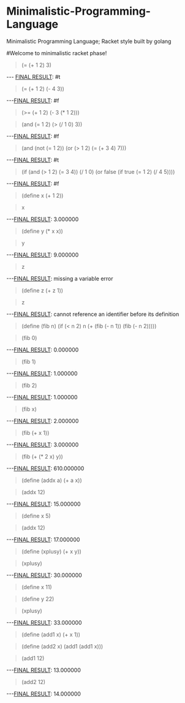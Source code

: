 # Minimalistic-Programming-Language
Minimalistic Programming Language; Racket style built by golang

#Welcome to minimalistic racket phase!

> (= (+ 1 2) 3)

--- [FINAL RESULT]: #t

> (= (+ 1 2) (- 4 3))

---[FINAL RESULT]: #f

> (>= (+ 1 2) (- 3 (* 1 2)))

[FINAL RESULT]: #t

> (and (= 1 2) (> (/ 1 0) 3))

---[FINAL RESULT]: #f

> (and (not (= 1 2)) (or (> 1 2) (= (+ 3 4) 7)))

---[FINAL RESULT]: #t

> (if (and (> 1 2) (= 3 4)) (/ 1 0) (or false (if true (= 1 2) (/ 4 5))))

---[FINAL RESULT]: #f

> (define x (+ 1 2))

> x

---[FINAL RESULT]: 3.000000

> (define y (* x x))

> y

---[FINAL RESULT]: 9.000000

> z

---[FINAL RESULT]: missing a variable error

> (define z (+ z 1))

> z

---[FINAL RESULT]: cannot reference an identifier before its definition

> (define (fib n) (if (< n 2) n (+ (fib (- n 1)) (fib (- n 2)))))

> (fib 0)

---[FINAL RESULT]: 0.000000

> (fib 1)

---[FINAL RESULT]: 1.000000

> (fib 2)

---[FINAL RESULT]: 1.000000

> (fib x)

---[FINAL RESULT]: 2.000000

> (fib (+ x 1))

---[FINAL RESULT]: 3.000000

> (fib (+ (* 2 x) y))

---[FINAL RESULT]: 610.000000

> (define (addx a) (+ a x))

> (addx 12)

---[FINAL RESULT]: 15.000000

> (define x 5)

> (addx 12)

---[FINAL RESULT]: 17.000000

> (define (xplusy) (+ x y))

> (xplusy)

---[FINAL RESULT]: 30.000000

> (define x 11)

> (define y 22)

> (xplusy)

---[FINAL RESULT]: 33.000000

> (define (add1 x) (+ x 1))

> (define (add2 x) (add1 (add1 x)))

> (add1 12)

---[FINAL RESULT]: 13.000000

> (add2 12)

---[FINAL RESULT]: 14.000000

